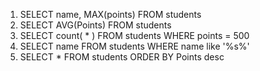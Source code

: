 1. SELECT name, MAX(points)
FROM students 
2. SELECT AVG(Points)
FROM students
3. SELECT count( * ) 
FROM students
WHERE points = 500
4. SELECT name 
FROM students 
WHERE name like '%s%'
5. SELECT *
FROM students
ORDER BY Points desc

